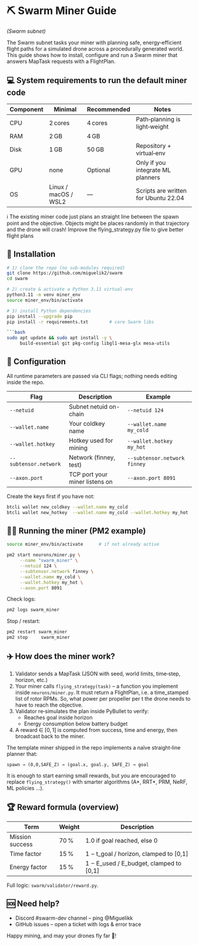 # ⛏️ Swarm Miner Guide
*(Swarm subnet)*

The Swarm subnet tasks your miner with planning safe, energy‑efficient flight paths for a simulated drone across a procedurally generated world. 
This guide shows how to install, configure and run a Swarm miner that answers MapTask requests with a FlightPlan.

## 💻 System requirements to run the default miner code

| Component | Minimal | Recommended | Notes                                         |
|-----------|---------|-------------|-----------------------------------------------|
| CPU       | 2 cores  | 4 cores      | Path‑planning is light‑weight                 |
| RAM       | 2 GB     | 4 GB         |                                               |
| Disk      | 1 GB     | 50 GB         | Repository + virtual‑env                      |
| GPU       | none     | Optional     | Only if you integrate ML planners             |
| OS        | Linux / macOS / WSL2 | —           | Scripts are written for Ubuntu 22.04          |

ℹ️ The existing miner code just plans an straight line between the spawn point and the objective. Objects might be places randomly in that trajectory and the drone will crash! Improve the flying_strategy.py file to give better flight plans

## 🚀 Installation

```bash
# 1) clone the repo (no sub‑modules required)
git clone https://github.com/miguelik2/swarm
cd swarm

# 2) create & activate a Python 3.11 virtual‑env
python3.11 -m venv miner_env
source miner_env/bin/activate

# 3) install Python dependencies
pip install --upgrade pip
pip install -r requirements.txt        # core Swarm libs

```bash
sudo apt update && sudo apt install -y \
     build-essential git pkg-config libgl1-mesa-glx mesa-utils
```

## 🔧 Configuration

All runtime parameters are passed via CLI flags; nothing needs editing inside the repo.

| Flag                   | Description                     | Example                   |
|------------------------|---------------------------------|---------------------------|
| `--netuid`             | Subnet netuid on-chain          | `--netuid 124`            |
| `--wallet.name`        | Your coldkey name               | `--wallet.name my_cold`   |
| `--wallet.hotkey`      | Hotkey used for mining          | `--wallet.hotkey my_hot`  |
| `--subtensor.network`  | Network (finney, test)          | `--subtensor.network finney` |
| `--axon.port`          | TCP port your miner listens on  | `--axon.port 8091`        |

Create the keys first if you have not:

```bash
btcli wallet new_coldkey --wallet.name my_cold
btcli wallet new_hotkey  --wallet.name my_cold --wallet.hotkey my_hot
```

## 🏃‍♂️ Running the miner (PM2 example)

```bash
source miner_env/bin/activate      # if not already active

pm2 start neurons/miner.py \
     --name "swarm_miner" \
     --netuid 124 \
     --subtensor.network finney \
     --wallet.name my_cold \
     --wallet.hotkey my_hot \
     --axon.port 8091
```

Check logs:

```bash
pm2 logs swarm_miner
```

Stop / restart:

```bash
pm2 restart swarm_miner
pm2 stop     swarm_miner
```

## ✈️ How does the miner work?

1. Validator sends a MapTask (JSON with seed, world limits, time‑step, horizon, etc.)
2. Your miner calls `flying_strategy(task)` – a function you implement inside `neurons/miner.py`. It must return a FlightPlan, i.e. a time_stamped list of rotor RPMs. So, what power per propeller per t the drone needs to have to reach the objective.
3. Validator re‑simulates the plan inside PyBullet to verify:
   - Reaches goal inside horizon
   - Energy consumption below battery budget
4. A reward ∈ [0, 1] is computed from success, time and energy, then broadcast back to the miner.

The template miner shipped in the repo implements a naïve straight‑line planner that:

```text
spawn → (0,0,SAFE_Z) → (goal.x, goal.y, SAFE_Z) → goal
```

It is enough to start earning small rewards, but you are encouraged to replace `flying_strategy()` with smarter algorithms (A*, RRT*, PRM, NeRF, ML policies …).

## 🏆 Reward formula (overview)

| Term            | Weight | Description                                      |
|-----------------|--------|--------------------------------------------------|
| Mission success | 70 %   | 1.0 if goal reached, else 0                      |
| Time factor     | 15 %   | 1 − t_goal / horizon, clamped to [0,1]           |
| Energy factor   | 15 %   | 1 − E_used / E_budget, clamped to [0,1]          |

Full logic: `swarm/validator/reward.py`.

## 🆘 Need help?

- Discord  #swarm-dev channel – ping @Miguelikk
- GitHub issues – open a ticket with logs & error trace

Happy mining, and may your drones fly far 🚀!